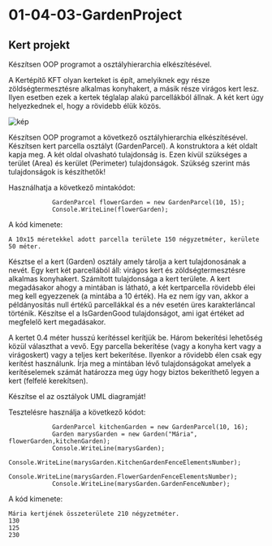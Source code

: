 #  01-04-03-GardenProject
## Kert projekt
Készítsen OOP programot a osztályhierarchia elkészítésével.


A Kertépítő KFT olyan kerteket is épít, amelyiknek egy része zöldségtermesztésre alkalmas konyhakert, a másik része virágos kert lesz. Ilyen esetben ezek a kertek téglalap alakú parcellákból állnak. A két kert úgy helyezkednek el, hogy a rövidebb élük közös. 

![kép](https://github.com/csarp-dotnet-core-oop-task/01-04-03-GardenProject/blob/main/kertelhelyezkedesek.png)


Készítsen OOP programot a következő osztályhierarchia elkészítésével.
Készítsen kert parcella osztályt (GardenParcel). A konstruktora a két oldalt kapja meg. A két oldal olvasható tulajdonság is. Ezen kívül szükséges a terület (Area) és kerület (Perimeter) tulajdonságok. Szükség szerint más tulajdonságok is készíthetők!


Használhatja a következő mintakódot:
```
            GardenParcel flowerGarden = new GardenParcel(10, 15);
            Console.WriteLine(flowerGarden);
```
A kód kimenete:
```
A 10x15 méretekkel adott parcella területe 150 négyzetméter, kerülete 50 méter.
```

Késztse el a kert (Garden) osztály amely tárolja a kert tulajdonosának a nevét. Egy kert két parcellából áll: virágos kert és zöldségtermesztésre alkalmas konyhakert.
Számított tulajdonsága a kert területe. A kert megadásakor ahogy a mintában is látható, a két kertparcella rövidebb élei meg kell egyezzenek (a mintába a 10 érték). Ha ez nem így van, akkor a példányosítás null értékű parcellákkal és a név esetén üres karakterláncal történik. Készítse el a IsGardenGood tulajdonságot, ami igat értéket ad megfelelő kert megadásakor. 

A kertet 0.4 méter husszú kerítéssel kerítjük be. Három bekerítési lehetőség közül választhat a vevő. Egy parcella bekerítése (vagy a konyha kert vagy a virágoskert) vagy a teljes kert bekerítése. Ilyenkor a rövidebb élen csak egy kerítést használunk. Írja meg a mintában lévő tulajdonságokat amelyek a kerítéselemek számát határozza meg úgy hogy biztos bekeríthető legyen a kert (felfelé kerekítsen).

Készítse el az osztályok UML diagramját!


Tesztelésre használja a következő kódot:
```
            GardenParcel kitchenGarden = new GardenParcel(10, 16);
            Garden marysGarden = new Garden("Mária", flowerGarden,kitchenGarden);
            Console.WriteLine(marysGarden);
            Console.WriteLine(marysGarden.KitchenGardenFenceElementsNumber);
            Console.WriteLine(marysGarden.FlowerGardenFenceElementsNumber);
            Console.WriteLine(marysGarden.GardenFenceNumber);
```
A kód kimenete:
```
Mária kertjének összeterülete 210 négyzetméter.
130
125
230
```

